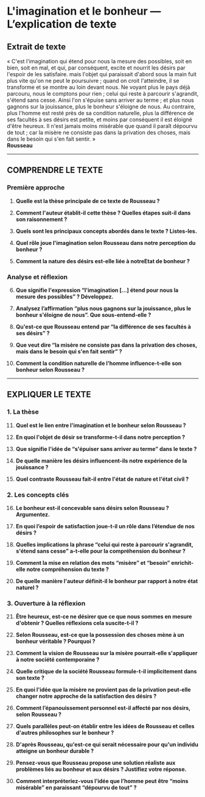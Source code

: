 # L'imagination et le bonheur — L’explication de texte

## Extrait de texte
« C'est l'imagination qui étend pour nous la mesure des possibles, soit en bien, soit en mal, et qui, par conséquent, excite et nourrit les désirs par l'espoir de les satisfaire. mais l'objet qui paraissait d'abord sous la main fuit plus vite qu'on ne peut le poursuivre ; quand on croit l'atteindre, il se transforme et se montre au loin devant nous. Ne voyant plus le pays déjà parcouru, nous le comptons pour rien ; celui qui reste à parcourir s'agrandit, s'étend sans cesse. Ainsi l'on s'épuise sans arriver au terme ; et plus nous gagnons sur la jouissance, plus le bonheur s'éloigne de nous. Au contraire, plus l'homme est resté près de sa condition naturelle, plus la différence de ses facultés à ses désirs est petite, et moins par conséquent il est éloigné d'être heureux. Il n'est jamais moins misérable que quand il paraît dépourvu de tout ; car la misère ne consiste pas dans la privation des choses, mais dans le besoin qui s'en fait sentir. »  
**Rousseau**

---

## COMPRENDRE LE TEXTE

### Première approche

1. **Quelle est la thèse principale de ce texte de Rousseau ?**

2. **Comment l'auteur établit-il cette thèse ? Quelles étapes suit-il dans son raisonnement ?**

3. **Quels sont les principaux concepts abordés dans le texte ? Listes-les.**

4. **Quel rôle joue l'imagination selon Rousseau dans notre perception du bonheur ?**

5. **Comment la nature des désirs est-elle liée à notreEtat de bonheur ?**

### Analyse et réflexion

6. **Que signifie l'expression “l'imagination […] étend pour nous la mesure des possibles” ? Développez.**

7. **Analysez l’affirmation “plus nous gagnons sur la jouissance, plus le bonheur s'éloigne de nous”. Que sous-entend-elle ?**

8. **Qu'est-ce que Rousseau entend par “la différence de ses facultés à ses désirs” ?**

9. **Que veut dire “la misère ne consiste pas dans la privation des choses, mais dans le besoin qui s'en fait sentir” ?**

10. **Comment la condition naturelle de l'homme influence-t-elle son bonheur selon Rousseau ?**

---

## EXPLIQUER LE TEXTE

### 1. La thèse

11. **Quel est le lien entre l'imagination et le bonheur selon Rousseau ?**

12. **En quoi l'objet de désir se transforme-t-il dans notre perception ?**

13. **Que signifie l'idée de “s'épuiser sans arriver au terme” dans le texte ?**

14. **De quelle manière les désirs influencent-ils notre expérience de la jouissance ?**

15. **Quel contraste Rousseau fait-il entre l'état de nature et l'état civil ?**

### 2. Les concepts clés

16. **Le bonheur est-il concevable sans désirs selon Rousseau ? Argumentez.**

17. **En quoi l’espoir de satisfaction joue-t-il un rôle dans l’étendue de nos désirs ?**

18. **Quelles implications la phrase “celui qui reste à parcourir s'agrandit, s'étend sans cesse” a-t-elle pour la compréhension du bonheur ?**

19. **Comment la mise en relation des mots “misère” et “besoin” enrichit-elle notre compréhension du texte ?**

20. **De quelle manière l'auteur définit-il le bonheur par rapport à notre état naturel ?**

### 3. Ouverture à la réflexion

21. **Être heureux, est-ce ne désirer que ce que nous sommes en mesure d'obtenir ? Quelles réflexions cela suscite-t-il ?**

22. **Selon Rousseau, est-ce que la possession des choses mène à un bonheur véritable ? Pourquoi ?**

23. **Comment la vision de Rousseau sur la misère pourrait-elle s'appliquer à notre société contemporaine ?**

24. **Quelle critique de la société Rousseau formule-t-il implicitement dans son texte ?**

25. **En quoi l'idée que la misère ne provient pas de la privation peut-elle changer notre approche de la satisfaction des désirs ?**

26. **Comment l’épanouissement personnel est-il affecté par nos désirs, selon Rousseau ?**

27. **Quels parallèles peut-on établir entre les idées de Rousseau et celles d'autres philosophes sur le bonheur ?**

28. **D'après Rousseau, qu'est-ce qui serait nécessaire pour qu'un individu atteigne un bonheur durable ?**

29. **Pensez-vous que Rousseau propose une solution réaliste aux problèmes liés au bonheur et aux désirs ? Justifiez votre réponse.**

30. **Comment interpréteriez-vous l’idée que l’homme peut être “moins misérable” en paraissant “dépourvu de tout” ?**